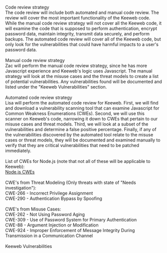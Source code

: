 Code review strategy<br/>
The code review will include both automated and manual code review. The review will cover the most important functionality of the
Keeweb code. While the manual code review strategy will not cover all the Keeweb code, it will examine the code that is supposed to
perform authentication, encrypt password data, maintain integrity, transmit data securely, and perform backups. The automated code 
review will cover all of the Keeweb code, but only look for the vulnerabilities that could have harmful impacts to a user's password 
data.<br/>
<br/>
Manual code review strategy<br/>
Zac will perform the manual code review strategy, since he has more Javascript experience and Keeweb's logic uses Javascript. The manual
strategy will look at the misuse cases and the threat models to create a list of potential vulnerabilities. Any vulnerabilities found
will be documented and listed under the "Keeweb Vulnerabilities" section.<br/>
<br/>
Automated code review strategy<br/>
Lisa will perform the automated code review for Keeweb. First, we will find and download a vulnerability scanning tool that can examine
Javascript for Common Weakness Enumerations (CWEs). Second, we will use this scanner on Keeweb's code, narrowing it down to CWEs that 
pertain to our misuse cases and threat models. Third, we will look at a subset of  the vulnerabilities and determine a false positive 
percentage. Finally, if any of the  vulnerabilities discovered by the automated tool relate to the misuse cases or threat models, they 
will be documented and examined manually to verify that they are critical vulnerabilities that need to be patched immediately.<br/>
<br/>
List of CWEs for Node.js (note that not all of these will be applicable to Keeweb):<br/>
[Node.js CWEs](https://github.com/jesusprubio/strong-node)<br/>
<br/>
CWE's from Threat Modeling (Only threats with state of "Needs investigation"):<br/>
CWE-266 - Incorrect Privilege Assignment<br/>
CWE-290 - Authentication Bypass by Spoofing<br/>
<br/>
CWE's from Misuse Cases:<br/>
CWE-262 - Not Using Password Aging<br/>
CWE-309 - Use of Password System for Primary Authentication<br/>
CWE-88 - Argument Injection or Modification<br/>
CWE-924 - Improper Enforcement of Message Integrity During Transmission in a Communication Channel<br/>
<br/>
Keeweb Vulnerabilities<br/>
